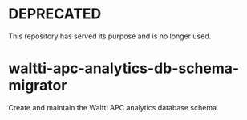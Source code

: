 # DEPRECATED

This repository has served its purpose and is no longer used.

# waltti-apc-analytics-db-schema-migrator

Create and maintain the Waltti APC analytics database schema.
